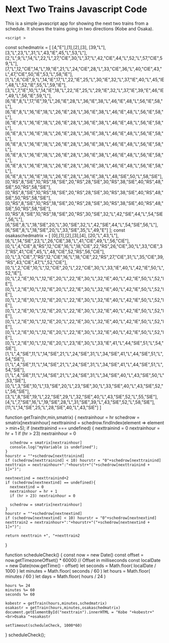 # Next Two Trains Javascript Code

This is a simple javascript app for showing the next two trains from a schedule.  It shows the trains going in two directions (Kobe and Osaka).

 <p id="nexttrain"> </p>

    <script >

  const schedmatrix = [
    [4,"E"],[1],[2],[3],
[39,"L"],
[3,"L",23,"L",31,"L",43,"lE",45,"L",53,"L"],
[2,"L",9,"L",14,"L",22,"L",27,"ClE",30,"L",37,"L",42,"ClE",44,"L",52,"L",57,"ClE",59,"L"],
[7,"L",12,"ClE",14,"L",19,"lE",21,"L",24,"ClE",28,"L",33,"ClE",36,"L",40,"ClE",43,"L",47,"ClE",50,"lE",53,"L",58,"lE"],
[1,"L",6,"ClE",9,"L",14,"lE",17,"L",22,"lE",25,"L",30,"lE",32,"L",37,"lE",40,"L",45,"lE",48,"L",52,"lE",55,"L",59,"lE"],
[3,"L",7,"lE",10,"L",14,"lE",18,"L",22,"lE",25,"L",29,"lE",32,"L",37,"lE",39,"E",46,"lE",49,"L",56,"lE",59,"L"],
[6,"lE",8,"L",17,"lE",19,"L",26,"lE",28,"L",36,"lE",38,"L",46,"lE",48,"L",56,"lE",58,"L"],
[6,"lE",8,"L",16,"lE",18,"L",26,"lE",28,"L",36,"lE",38,"L",46,"lE",48,"L",56,"lE",58,"L"],
[6,"lE",8,"L",16,"lE",18,"L",26,"lE",28,"L",36,"lE",38,"L",46,"lE",48,"L",56,"lE",58,"L"],
[6,"lE",8,"L",16,"lE",18,"L",26,"lE",28,"L",36,"lE",38,"L",46,"lE",48,"L",56,"lE",58,"L"],
[6,"lE",8,"L",16,"lE",18,"L",26,"lE",28,"L",36,"lE",38,"L",46,"lE",48,"L",56,"lE",58,"L"],
[6,"lE",8,"L",16,"lE",18,"L",26,"lE",28,"L",36,"lE",38,"L",46,"lE",48,"L",56,"lE",58,"L"],
[6,"lE",8,"L",16,"lE",18,"L",26,"lE",28,"L",36,"lE",38,"L",46,"lE",48,"L",56,"lE",58,"L"],
[6,"lE",8,"L",16,"lE",18,"L",26,"lE",28,"L",36,"lE",38,"L",48,"SlE",50,"L",58,"SlE"],
[0,"RS",8,"SlE",10,"RS",18,"SlE",20,"RS",28,"SlE",30,"RS",38,"SlE",40,"RS",48,"SlE",50,"RS",58,"SlE"],
[0,"RS",8,"SlE",10,"RS",18,"SlE",20,"RS",28,"SlE",30,"RS",38,"SlE",40,"RS",48,"SlE",50,"RS",58,"SlE"],
[0,"RS",8,"SlE",10,"RS",18,"SlE",20,"RS",28,"SlE",30,"RS",38,"SlE",40,"RS",48,"SlE",50,"RS",58,"SlE"],
[0,"RS",8,"SlE",10,"RS",18,"SlE",20,"RS",30,"SlE",32,"L",42,"SlE",44,"L",54,"SlE",56,"L"],
[6,"SlE",8,"L",18,"SlE",20,"L",30,"SlE",32,"L",42,"SlE",44,"L",54,"SlE",56,"L"],
[6,"SlE",8,"L",18,"SlE",20,"L",33,"SlE",35,"L",49,"E"]
  ];
const osakaschedmatrix = [
    [0],[1],[2],[3],[4],
  [20,"L",43,"L"],
[6,"L",14,"SlE",23,"L",26,"ClE",38,"L",41,"ClE",49,"L",56,"ClE"],
[0,"L",4,"ClE",8,"RS",12,"ClE",16,"L",18,"ClE",22,"RS",26,"ClE",30,"L",33,"ClE",37,"RS",41,"ClE",45,"L",48,"ClE",52,"RS",56,"ClE"],
[0,"L",3,"ClE",7,"RS",12,"ClE",16,"L",18,"ClE",22,"RS",27,"ClE",31,"L",35,"ClE",39,"RS",43,"ClE",47,"L",52,"ClE"],
[0,"L",2,"ClE",10,"L",12,"ClE",20,"L",22,"ClE",30,"L",33,"lE",40,"L",42,"lE",50,"L",52,"lE"],
[0,"L",2,"lE",10,"L",12,"lE",20,"L",22,"lE",30,"L",32,"lE",40,"L",42,"lE",50,"L",52,"lE"],
[0,"L",2,"lE",10,"L",12,"lE",20,"L",22,"lE",30,"L",32,"lE",40,"L",42,"lE",50,"L",52,"lE"],
[0,"L",2,"lE",10,"L",12,"lE",20,"L",22,"lE",30,"L",32,"lE",40,"L",42,"lE",50,"L",52,"lE"],
[0,"L",2,"lE",10,"L",12,"lE",20,"L",22,"lE",30,"L",32,"lE",40,"L",42,"lE",50,"L",52,"lE"],
[0,"L",2,"lE",10,"L",12,"lE",20,"L",22,"lE",30,"L",32,"lE",40,"L",42,"lE",50,"L",52,"lE"],
[0,"L",2,"lE",10,"L",12,"lE",20,"L",22,"lE",30,"L",32,"lE",40,"L",42,"lE",50,"L",52,"lE"],
[0,"L",2,"lE",10,"L",12,"lE",20,"L",23,"lE",30,"L",33,"lE",41,"L",44,"SlE",51,"L",54,"SlE"],
[1,"L",4,"SlE",11,"L",14,"SlE",21,"L",24,"SlE",31,"L",34,"SlE",41,"L",44,"SlE",51,"L",54,"SlE"],
[1,"L",4,"SlE",11,"L",14,"SlE",21,"L",24,"SlE",31,"L",34,"SlE",41,"L",44,"SlE",51,"L",54,"SlE"],
[1,"L",4,"SlE",11,"L",14,"SlE",21,"L",24,"SlE",31,"L",34,"SlE",40,"L",43,"SlE",50,"L",53,"SlE"],
[0,"L",3,"SlE",10,"L",13,"SlE",20,"L",23,"SlE",30,"L",33,"SlE",40,"L",43,"SlE",52,"L",56,"SlE"],
[3,"L",8,"SlE",19,"L",22,"SlE",29,"L",32,"SlE",40,"L",43,"SlE",52,"L",55,"SlE"],
[4,"L",7,"SlE",16,"L",19,"SlE",28,"L",31,"SlE",39,"L",43,"SlE",52,"L",58,"SlE"],
[11,"L",14,"SlE",25,"L",28,"SlE",40,"L",43,"SlE"]
    ]
  
  function getTrain(hr,min,smatrix) {
    nextrainhour = hr
    schedrow = smatrix[nextrainhour]
    nexttrainind = schedrow.findIndex(element => element > min+5);
    if (nexttrainind === undefined) {
      nexttrainind = 0
      nextrainhour = hr + 1
      if (hr > 23) nextrainhour = 0
     
      schedrow = smatrix[nextrainhour]
      console.log("myVariable is undefined");
    }
    hourstr = ""+schedrow[nexttrainind]
    if (schedrow[nexttrainind] < 10) hourstr = "0"+schedrow[nexttrainind]
    nexttrain = nextrainhour+":"+hourstr+"("+schedrow[nexttrainind + 1]+")";

    nextnextind = nexttrainind+2
    if (schedrow[nextnextind] == undefined){
      nextnextind = 0
      nextrainhour = hr + 1
      if (hr > 23) nextrainhour = 0
     
      schedrow = smatrix[nextrainhour]
    }
    hourstr = ""+schedrow[nextnextind]
    if (schedrow[nextnextind] < 10) hourstr = "0"+schedrow[nextnextind]
    nexttrain2 = nextrainhour+":"+hourstr+"("+schedrow[nextnextind + 1]+")";

    return nexttrain +", "+nexttrain2
  }

  function scheduleCheck() {
    const now = new Date()
    const offset = now.getTimezoneOffset() * 60000 // Offset in milliseconds
    const localDate = new Date(now.getTime() - offset)
     let seconds = Math.floor( localDate / 1000 )
    let minutes = Math.floor( seconds / 60 )
    let hours =  Math.floor( minutes / 60 )
    let days = Math.floor( hours / 24 )

    hours %= 24
    minutes %= 60
    seconds %= 60
 
    kobestr = getTrain(hours,minutes,schedmatrix)
    osakastr = getTrain(hours,minutes,osakaschedmatrix)
    document.getElementById("nexttrain").innerHTML = "Kobe "+kobestr+"<br>Osaka "+osakastr
  
    setTimeout(scheduleCheck, 1000*60)

  }
    scheduleCheck();
    </script>
